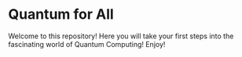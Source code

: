 # Quantum for All
Welcome to this repository! Here you will take your first steps into the fascinating world of Quantum Computing! Enjoy!
